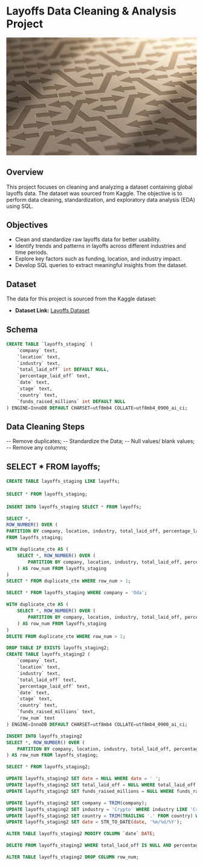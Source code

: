 # Layoffs Data Cleaning & Analysis Project

![Layoffs Project Image](https://github.com/halyna2300/Layoffs_Project/blob/main/IMG_8560.JPG)

## Overview
This project focuses on cleaning and analyzing a dataset containing global layoffs data. The dataset was sourced from Kaggle. The objective is to perform data cleaning, standardization, and exploratory data analysis (EDA) using SQL.

## Objectives
- Clean and standardize raw layoffs data for better usability.
- Identify trends and patterns in layoffs across different industries and time periods.
- Explore key factors such as funding, location, and industry impact.
- Develop SQL queries to extract meaningful insights from the dataset.
  
## Dataset
The data for this project is sourced from the Kaggle dataset:
- **Dataset Link:** [Layoffs Dataset](https://www.kaggle.com/datasets/swaptr/layoffs-2022)


## Schema
```sql
CREATE TABLE `layoffs_staging` ( 
    `company` text,
    `location` text, 
    `industry` text,
    `total_laid_off` int DEFAULT NULL, 
    `percentage_laid_off` text,
    `date` text, 
    `stage` text,
    `country` text,
    `funds_raised_millions` int DEFAULT NULL
) ENGINE=InnoDB DEFAULT CHARSET=utf8mb4 COLLATE=utf8mb4_0900_ai_ci;
```

## Data Cleaning Steps
-- Remove duplicates;
-- Standardize the Data;
-- Null values/ blank values;
-- Remove any columns;

## SELECT * FROM layoffs;

```sql
CREATE TABLE layoffs_staging LIKE layoffs;

SELECT * FROM layoffs_staging;

INSERT INTO layoffs_staging SELECT * FROM layoffs;
```

```sql
SELECT *,
ROW_NUMBER() OVER (
PARTITION BY company, location, industry, total_laid_off, percentage_laid_off, `date`, stage, country, funds_raised_millions) AS row_num
FROM layoffs_staging;
```


```sql
WITH duplicate_cte AS (
    SELECT *, ROW_NUMBER() OVER (
        PARTITION BY company, location, industry, total_laid_off, percentage_laid_off, `date`, stage, country, funds_raised_millions
    ) AS row_num FROM layoffs_staging
)
SELECT * FROM duplicate_cte WHERE row_num > 1;
```

```sql
SELECT * FROM layoffs_staging WHERE company = 'Oda';
```


```sql
WITH duplicate_cte AS (
    SELECT *, ROW_NUMBER() OVER (
        PARTITION BY company, location, industry, total_laid_off, percentage_laid_off, `date`, stage, country, funds_raised_millions
    ) AS row_num FROM layoffs_staging
)
DELETE FROM duplicate_cte WHERE row_num > 1;
```


```sql
DROP TABLE IF EXISTS layoffs_staging2;
CREATE TABLE layoffs_staging2 (
    `company` text,
    `location` text,
    `industry` text,
    `total_laid_off` text,
    `percentage_laid_off` text,
    `date` text,
    `stage` text,
    `country` text,
    `funds_raised_millions` text,
    `row_num` text
) ENGINE=InnoDB DEFAULT CHARSET=utf8mb4 COLLATE=utf8mb4_0900_ai_ci;
```

```sql
INSERT INTO layoffs_staging2
SELECT *, ROW_NUMBER() OVER (
    PARTITION BY company, location, industry, total_laid_off, percentage_laid_off, `date`, stage, country, funds_raised_millions
) AS row_num FROM layoffs_staging;
```

```sql
SELECT * FROM layoffs_staging2;
```

```sql
UPDATE layoffs_staging2 SET date = NULL WHERE date = ' ';
UPDATE layoffs_staging2 SET total_laid_off = NULL WHERE total_laid_off = '';
UPDATE layoffs_staging2 SET funds_raised_millions = NULL WHERE funds_raised_millions = '' OR funds_raised_millions = 'None';
```

```sql
UPDATE layoffs_staging2 SET company = TRIM(company);
UPDATE layoffs_staging2 SET industry = 'Crypto' WHERE industry LIKE 'Crypto%';
UPDATE layoffs_staging2 SET country = TRIM(TRAILING '.' FROM country) WHERE country LIKE 'United States%';
UPDATE layoffs_staging2 SET date = STR_TO_DATE(date, '%m/%d/%Y');
```

```sql
ALTER TABLE layoffs_staging2 MODIFY COLUMN `date` DATE;
```

```sql
DELETE FROM layoffs_staging2 WHERE total_laid_off IS NULL AND percentage_laid_off = 'None';
```

```sql
ALTER TABLE layoffs_staging2 DROP COLUMN row_num;
```
